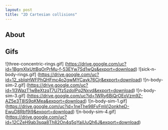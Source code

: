 ```yaml
---
layout: post
title: "2D Cartesian collisions"
---
```


## About

## Gifs

![three-concentric-rings.gif] (https://drive.google.com/uc?id=1BgmXlxUttBqOrPrMu-f-53EYw7Sd1wQs&export=download)
![sick-n-body-rings.gif] (https://drive.google.com/uc?id=12_sbIqHWFPhQHFmc4o2gwMYCavk76Cjr&export=download)
![n-body-sim-2.gif] (https://drive.google.com/uc?id=1l3WazT1wBeXtzqT7U7fz5zdolPq2Nxvd&export=download)
![n-body-sim-3.gif] (https://drive.google.com/uc?id=1WRy6BjQrOEoVzm9Z-AZ5e3T8lS9qKMea&export=download)
![n-body-sim-1.gif] (https://drive.google.com/uc?id=1neThe98FvFmVj2onkheD-EwuD8Rbf9i9&export=download)
![n-body-sim-4.gif] (https://drive.google.com/uc?id=12CZeH9ab3sqa8Th82On4q5qYajUuQh6J&export=download)
